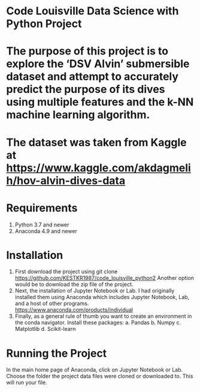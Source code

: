 # Code Louisville Data Science with Python Project

# The purpose of this project is to explore the ‘DSV Alvin’ submersible dataset and attempt to accurately predict the purpose of its dives using multiple features and the k-NN       machine learning algorithm.

# The dataset was taken from Kaggle at https://www.kaggle.com/akdagmelih/hov-alvin-dives-data

# Requirements
1.	Python 3.7 and newer
2.	Anaconda 4.9 and newer

# Installation
  1.	First download the project using git clone https://github.com/KESTKR1987/code_louisville_python2 Another option would be to download the zip file of the project.
  2.	Next, the installation of Jupyter Notebook or Lab. I had originally installed them using Anaconda which includes Jupyter Notebook, Lab, and a host of other programs.     https://www.anaconda.com/products/individual
  3.	Finally, as a general rule of thumb you want to create an environment in the conda navigator. Install these packages:
    a.	Pandas
    b.	Numpy
    c.	Matplotlib
    d.	Scikit-learn
    
# Running the Project
  In the main home page of Anaconda, click on Jupyter Notebook or Lab. Choose the folder the project data files were cloned or downloaded to. This will run your file.

